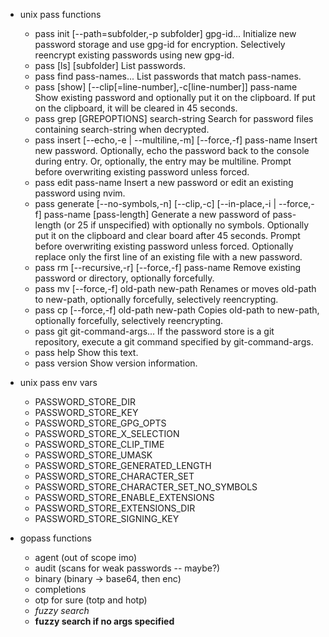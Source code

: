 - unix pass functions
  -    pass init [--path=subfolder,-p subfolder] gpg-id...
          Initialize new password storage and use gpg-id for encryption.
          Selectively reencrypt existing passwords using new gpg-id.
  -    pass [ls] [subfolder]
          List passwords.
  -    pass find pass-names...
        List passwords that match pass-names.
  -    pass [show] [--clip[=line-number],-c[line-number]] pass-name
          Show existing password and optionally put it on the clipboard.
          If put on the clipboard, it will be cleared in 45 seconds.
  -    pass grep [GREPOPTIONS] search-string
          Search for password files containing search-string when decrypted.
  -    pass insert [--echo,-e | --multiline,-m] [--force,-f] pass-name
          Insert new password. Optionally, echo the password back to the console
          during entry. Or, optionally, the entry may be multiline. Prompt before
          overwriting existing password unless forced.
  -    pass edit pass-name
          Insert a new password or edit an existing password using nvim.
  -    pass generate [--no-symbols,-n] [--clip,-c] [--in-place,-i | --force,-f] pass-name [pass-length]
          Generate a new password of pass-length (or 25 if unspecified) with optionally no symbols.
          Optionally put it on the clipboard and clear board after 45 seconds.
          Prompt before overwriting existing password unless forced.
          Optionally replace only the first line of an existing file with a new password.
  -    pass rm [--recursive,-r] [--force,-f] pass-name
          Remove existing password or directory, optionally forcefully.
  -    pass mv [--force,-f] old-path new-path
          Renames or moves old-path to new-path, optionally forcefully, selectively reencrypting.
  -    pass cp [--force,-f] old-path new-path
          Copies old-path to new-path, optionally forcefully, selectively reencrypting.
  -    pass git git-command-args...
          If the password store is a git repository, execute a git command
          specified by git-command-args.
  -    pass help
          Show this text.
  -    pass version
          Show version information.
- unix pass env vars
  - PASSWORD_STORE_DIR
  - PASSWORD_STORE_KEY
  - PASSWORD_STORE_GPG_OPTS
  - PASSWORD_STORE_X_SELECTION
  - PASSWORD_STORE_CLIP_TIME
  - PASSWORD_STORE_UMASK
  - PASSWORD_STORE_GENERATED_LENGTH
  - PASSWORD_STORE_CHARACTER_SET
  - PASSWORD_STORE_CHARACTER_SET_NO_SYMBOLS
  - PASSWORD_STORE_ENABLE_EXTENSIONS
  - PASSWORD_STORE_EXTENSIONS_DIR
  - PASSWORD_STORE_SIGNING_KEY

- gopass functions
  - agent (out of scope imo)
  - audit (scans for weak passwords -- maybe?)
  - binary (binary -> base64, then enc)
  - completions
  - otp for sure (totp and hotp)
  - *fuzzy search*
  - **fuzzy search if no args specified**
